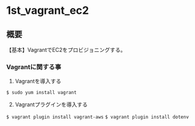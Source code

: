 # 1st_vagrant_ec2

## 概要
【基本】VagrantでEC2をプロビジョニングする。

### Vagrantに関する事
1. Vagrantを導入する

`$ sudo yum install vagrant`

2. Vagrantプラグインを導入する

`$ vagrant plugin install vagrant-aws`
`$ vagrant plugin install dotenv`

